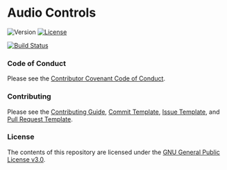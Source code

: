 # Audio Controls


![Version](https://img.shields.io/badge/version-1.1.0-blue.svg?style=flat-square)
[![License](https://img.shields.io/badge/license-GNU_GPLv3-blue.svg?style=flat-square)](LICENSE)

[![Build Status](https://semaphoreci.com/api/v1/chrisburnell/audiocontrols/branches/master/badge.svg)](https://semaphoreci.com/chrisburnell/audiocontrols)


### Code of Conduct

Please see the [Contributor Covenant Code of Conduct](CODE_OF_CONDUCT.md).


### Contributing

Please see the [Contributing Guide](CONTRIBUTING.md), [Commit Template](COMMIT_TEMPLATE.md), [Issue Template](ISSUE_TEMPLATE.md), and [Pull Request Template](PULL_REQUEST_TEMPLATE.md).


### License

The contents of this repository are licensed under the [GNU General Public License v3.0](LICENSE).
